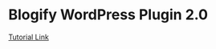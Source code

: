 # Blogify WordPress Plugin 2.0

[Tutorial Link](https://blogify.ai/login?redirectTo=/dashboard/settings/wordpressorg-connect)
